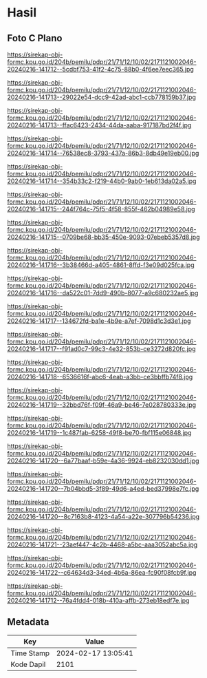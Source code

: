 # Hasil

## Foto C Plano

https://sirekap-obj-formc.kpu.go.id/204b/pemilu/pdpr/21/71/12/10/02/2171121002046-20240216-141712--5cdbf753-41f2-4c75-88b0-4f6ee7eec365.jpg

https://sirekap-obj-formc.kpu.go.id/204b/pemilu/pdpr/21/71/12/10/02/2171121002046-20240216-141713--29022e54-dcc9-42ad-abc1-ccb778159b37.jpg

https://sirekap-obj-formc.kpu.go.id/204b/pemilu/pdpr/21/71/12/10/02/2171121002046-20240216-141713--ffac6423-2434-44da-aaba-917187bd2f4f.jpg

https://sirekap-obj-formc.kpu.go.id/204b/pemilu/pdpr/21/71/12/10/02/2171121002046-20240216-141714--76538ec8-3793-437a-86b3-8db49e19eb00.jpg

https://sirekap-obj-formc.kpu.go.id/204b/pemilu/pdpr/21/71/12/10/02/2171121002046-20240216-141714--354b33c2-f219-44b0-9ab0-1eb613da02a5.jpg

https://sirekap-obj-formc.kpu.go.id/204b/pemilu/pdpr/21/71/12/10/02/2171121002046-20240216-141715--244f764c-75f5-4f58-855f-462b04989e58.jpg

https://sirekap-obj-formc.kpu.go.id/204b/pemilu/pdpr/21/71/12/10/02/2171121002046-20240216-141715--0709be68-bb35-450e-9093-07ebeb5357d8.jpg

https://sirekap-obj-formc.kpu.go.id/204b/pemilu/pdpr/21/71/12/10/02/2171121002046-20240216-141716--3b38466d-a405-4861-8ffd-f3e09d025fca.jpg

https://sirekap-obj-formc.kpu.go.id/204b/pemilu/pdpr/21/71/12/10/02/2171121002046-20240216-141716--da522c01-7dd9-490b-8077-a9c680232ae5.jpg

https://sirekap-obj-formc.kpu.go.id/204b/pemilu/pdpr/21/71/12/10/02/2171121002046-20240216-141717--134672fd-ba1e-4b9e-a7ef-7098d1c3d3e1.jpg

https://sirekap-obj-formc.kpu.go.id/204b/pemilu/pdpr/21/71/12/10/02/2171121002046-20240216-141717--f91ad0c7-99c3-4e32-853b-ce3272d820fc.jpg

https://sirekap-obj-formc.kpu.go.id/204b/pemilu/pdpr/21/71/12/10/02/2171121002046-20240216-141718--6536616f-abc6-4eab-a3bb-ce3bbffb74f8.jpg

https://sirekap-obj-formc.kpu.go.id/204b/pemilu/pdpr/21/71/12/10/02/2171121002046-20240216-141719--32bbd76f-f09f-46a9-be46-7e028780333e.jpg

https://sirekap-obj-formc.kpu.go.id/204b/pemilu/pdpr/21/71/12/10/02/2171121002046-20240216-141719--1c487fab-6258-49f8-be70-fbf115e06848.jpg

https://sirekap-obj-formc.kpu.go.id/204b/pemilu/pdpr/21/71/12/10/02/2171121002046-20240216-141720--6a77baaf-b59e-4a36-9924-eb8232030dd1.jpg

https://sirekap-obj-formc.kpu.go.id/204b/pemilu/pdpr/21/71/12/10/02/2171121002046-20240216-141720--7b04bbd5-3f89-49d6-a4ed-bed37998e7fc.jpg

https://sirekap-obj-formc.kpu.go.id/204b/pemilu/pdpr/21/71/12/10/02/2171121002046-20240216-141720--8c7163b8-4123-4a54-a22e-307796b54236.jpg

https://sirekap-obj-formc.kpu.go.id/204b/pemilu/pdpr/21/71/12/10/02/2171121002046-20240216-141721--23aef447-4c2b-4468-a5bc-aaa3052abc5a.jpg

https://sirekap-obj-formc.kpu.go.id/204b/pemilu/pdpr/21/71/12/10/02/2171121002046-20240216-141722--c64634d3-34ed-4b6a-86ea-fc90f08fcb9f.jpg

https://sirekap-obj-formc.kpu.go.id/204b/pemilu/pdpr/21/71/12/10/02/2171121002046-20240216-141712--76a4fdd4-018b-410a-affb-273eb18edf7e.jpg


## Metadata

| Key        | Value               |
| ---------- | ------------------- |
| Time Stamp | 2024-02-17 13:05:41 |
| Kode Dapil | 2101                |



